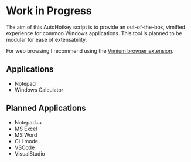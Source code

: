 
# Work in Progress

The aim of this AutoHotkey script is to provide an out-of-the-box, vimified experience
for common Windows applications. This tool is planned to be modular for ease of extensability.

For web browsing I recommend using the [Vimium browser extension](https://vimium.github.io/).

## Applications

- Notepad
- Windows Calculator

## Planned Applications

- Notepad++
- MS Excel
- MS Word
- CLI mode
- VSCode
- VisualStudio
